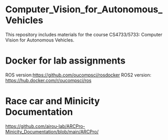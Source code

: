 # Computer_Vision_for_Autonomous_Vehicles

This repository includes materials for the course CS4733/5733: Computer Vision for Autonomous Vehicles.

# Docker for lab assignments
ROS version:https://github.com/oucompsci/rosdocker
ROS2 version: https://hub.docker.com/r/oucompsci/ros

# Race car and Minicity Documentation

https://github.com/airou-lab/ARCPro-Minicity_Documentation/blob/main/ARCPro/
